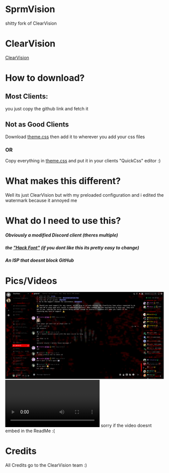 # SprmVision
shitty fork of ClearVision
# ClearVision
[ClearVision](https://github.com/ClearVision/ClearVision-v6)
# How to download? 
## Most Clients:
you just copy the github link and fetch it 
## Not as Good Clients
Download [theme.css](https://raw.githubusercontent.com/hrtaddict/discordtheme/main/theme.css) then add it to wherever you add your css files
### OR
Copy everything in [theme.css](https://raw.githubusercontent.com/hrtaddict/discordtheme/main/theme.css) and put it in your clients "QuickCss" editor :) 
# What makes this different? 
Well its just ClearVision but with my preloaded configuration and i edited the watermark because it annoyed me
# What do I need to use this?
##### Obviously a modified Discord client (theres multiple) 
##### the ["Hack Font"](https://github.com/source-foundry/Hack) (if you dont like this its pretty easy to change)
##### An ISP that doesnt block GitHub 
# Pics/Videos
![hi](https://github.com/hrtaddict/discordtheme/blob/main/media/SprmVision.png?raw=true)
![ily](https://raw.githubusercontent.com/hrtaddict/discordtheme/main/media/2023-05-12%2003-01-11.mp4)
sorry if the video doesnt embed in the ReadMe :( 
# Credits
All Credits go to the ClearVision team :) 
